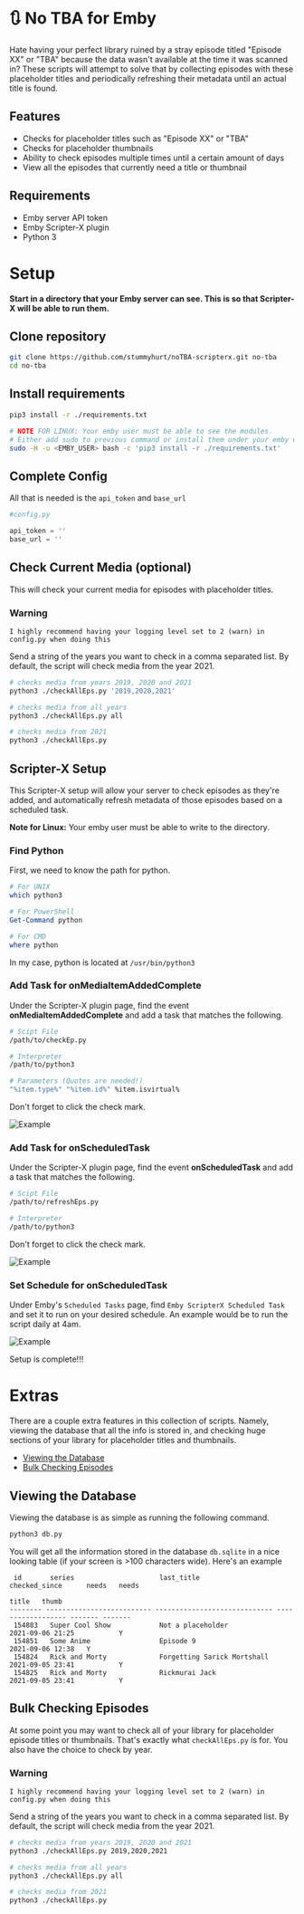 # 🔃 No TBA for Emby

Hate having your perfect library ruined by a stray episode titled "Episode XX" or "TBA" because the data wasn't available at the time it was scanned in? These scripts will attempt to solve that by collecting episodes with these placeholder titles and periodically refreshing their metadata until an actual title is found.

## Features

* Checks for placeholder titles such as "Episode XX" or "TBA"
* Checks for placeholder thumbnails
* Ability to check episodes multiple times until a certain amount of days
* View all the episodes that currently need a title or thumbnail

## Requirements

* Emby server API token
* Emby Scripter-X plugin
* Python 3

# Setup

**Start in a directory that your Emby server can see. This is so that Scripter-X will be able to run them.**

## Clone repository

```bash
git clone https://github.com/stummyhurt/noTBA-scripterx.git no-tba
cd no-tba
```

## Install requirements

```bash
pip3 install -r ./requirements.txt

# NOTE FOR LINUX: Your emby user must be able to see the modules. 
# Either add sudo to previous command or install them under your emby user.
sudo -H -u <EMBY_USER> bash -c 'pip3 install -r ./requirements.txt' 
```

## Complete Config

All that is needed is the `api_token` and `base_url`

```python
#config.py

api_token = ''
base_url = ''
```

## Check Current Media (optional)

This will check your current media for episodes with placeholder titles.

### **Warning**
```
I highly recommend having your logging level set to 2 (warn) in config.py when doing this
```

Send a string of the years you want to check in a comma separated list. By default, the script will check media from the year 2021.

```bash 
# checks media from years 2019, 2020 and 2021
python3 ./checkAllEps.py '2019,2020,2021'

# checks media from all years
python3 ./checkAllEps.py all

# checks media from 2021
python3 ./checkAllEps.py
```

## Scripter-X Setup

This Scripter-X setup will allow your server to check episodes as they're added, and automatically refresh metadata of those episodes based on a scheduled task.

**Note for Linux:** Your emby user must be able to write to the directory.

### Find Python

First, we need to know the path for python.

```bash
# For UNIX
which python3
```
```powershell
# For PowerShell
Get-Command python

# For CMD
where python
```

In my case, python is located at `/usr/bin/python3`

### Add Task for **onMediaItemAddedComplete**

Under the Scripter-X plugin page, find the event **onMediaItemAddedComplete** and add a task that matches the following.

```bash
# Scipt File
/path/to/checkEp.py

# Interpreter
/path/to/python3

# Parameters (Quotes are needed!)
"%item.type%" "%item.id%" %item.isvirtual%
```
Don't forget to click the check mark.

![Example](https://i.imgur.com/3Jyha6r.png)

### Add Task for **onScheduledTask**

Under the Scripter-X plugin page, find the event **onScheduledTask** and add a task that matches the following.

```bash
# Scipt File
/path/to/refreshEps.py

# Interpreter
/path/to/python3
```
Don't forget to click the check mark.

![Example](https://i.imgur.com/aqgIy78.png)

### Set Schedule for **onScheduledTask**

Under Emby's `Scheduled Tasks` page, find `Emby ScripterX Scheduled Task` and set it to run on your desired schedule. An example would be to run the script daily at 4am.

![Example](https://i.imgur.com/GZdjkQv.png)

Setup is complete!!!

# Extras

There are a couple extra features in this collection of scripts. Namely, viewing the database that all the info is stored in, and checking huge sections of your library for placeholder titles and thumbnails.

* [Viewing the Database](#viewing-the-database)
* [Bulk Checking Episodes](#bulk-checking-episodes)

## Viewing the Database

Viewing the database is as simple as running the following command.

```bash
python3 db.py
```

You will get all the information stored in the database `db.sqlite` in a nice looking table (if your screen is >100 characters wide). Here's an example

```text
 id       series                     last_title                    checked_since      needs   needs
                                                                                      title   thumb
-------- -------------------------- ----------------------------- ------------------ ------- -------
 154883   Super Cool Show            Not a placeholder             2021-09-06 21:25           Y
 154851   Some Anime                 Episode 9                     2021-09-06 12:38   Y
 154824   Rick and Morty             Forgetting Sarick Mortshall   2021-09-05 23:41           Y
 154825   Rick and Morty             Rickmurai Jack                2021-09-05 23:41           Y
```

## Bulk Checking Episodes

At some point you may want to check all of your library for placeholder episode titles or thumbnails. That's exactly what `checkAllEps.py` is for. You also have the choice to check by year.

### **Warning**
```
I highly recommend having your logging level set to 2 (warn) in config.py when doing this
```

Send a string of the years you want to check in a comma separated list. By default, the script will check media from the year 2021.

```bash 
# checks media from years 2019, 2020 and 2021
python3 ./checkAllEps.py 2019,2020,2021

# checks media from all years
python3 ./checkAllEps.py all

# checks media from 2021
python3 ./checkAllEps.py
```
